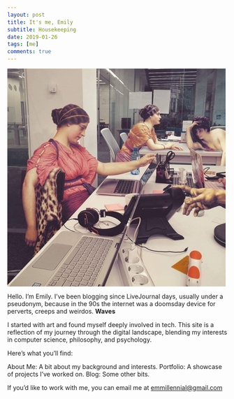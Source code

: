 ```yaml
---
layout: post
title: It's me, Emily
subtitle: Housekeeping
date: 2019-01-26
tags: [me]
comments: true
---
```


<img src="/img/Alexey-Kondakov-Classical-Contemporary.jpeg" alt="Artist Alexey Kondakov Imagines Figures from Classical Paintings as Part of Contemporary Life" align="center" height="" width="">


Hello. I’m Emily. I’ve been blogging since LiveJournal days, usually under a pseudonym, because in the 90s the internet was a doomsday device for perverts, creeps and weirdos. **Waves**

I started with art and found myself deeply involved in tech. This site is a reflection of my journey through the digital landscape, blending my interests in computer science, philosophy, and psychology.

Here’s what you’ll find:

About Me: A bit about my background and interests.
Portfolio: A showcase of projects I’ve worked on.
Blog: Some other bits.

If you’d like to work with me, you can email me at emmillennial@gmail.com
